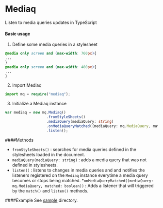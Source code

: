 # Mediaq
Listen to media queries updates in TypeScript

#### Basic usage
1. Define some media queries in a stylesheet
```css
@media only screen and (max-width: 760px){
...
}
@media only screen and (max-width: 480px){
...
}
```
2. Import Mediaq
```typescript
import mq = require("mediaq");
```
3. Initialize a Mediaq instance
```typescript
var mediaq = new mq.Mediaq()
                   .fromStyleSheets()
                   .mediaQuery(mediaQuery: string)
                   .onMediaQueryMatched((mediaQuery: mq.MediaQuery, matched: boolean) => { })
                   .listen();
```


####Methods

* ```fromStyleSheets()``` : searches for media queries defined in the stylesheets loaded in the document.
* ```mediaQuery(mediaQuery: string)``` : adds a media query that was not defined in stylesheets.
* ```listen()``` : listens to changes in media queries and and notifies the listeners registered on the ```Mediaq``` instance everytime a media query becomes or stops being matched.
*```onMediaQueryMatched((mediaQuery: mq.MediaQuery, matched: boolean))``` : Adds a listener that will triggered by the ```match()``` and ```listen()``` methods.

####Example
See [sample](https://github.com/maroun-baydoun/mediaq/tree/master/sample) directory.

